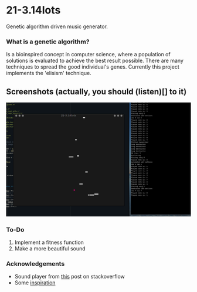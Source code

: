 # 21-3.14lots
Genetic algorithm driven music generator.

### What is a genetic algorithm?

Is a bioinspired concept in computer science, where a population of solutions is
evaluated to achieve the best result possible. There are many techniques to
spread the good individual's genes. Currently this project implements the
'elisism' technique.

## Screenshots (actually, you should (listen)[] to it)

![](assets/2021-07-23_07-32.png)

### To-Do

1. Implement a fitness function
2. Make a more beautiful sound

### Acknowledgements

- Sound player from [this](https://stackoverflow.com/questions/10110905/simple-sound-wave-generator-with-sdl-in-c#10111570) post on stackoverflow 
- Some [inspiration](http://www.sfu.ca/~eigenfel/arne/works/Entries/2012/4/1_Music_by_Genetic_Algorithm.html)
